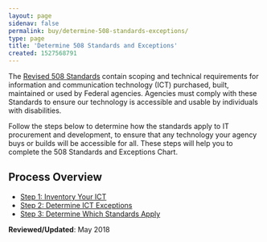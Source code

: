 ```yaml
---
layout: page
sidenav: false
permalink: buy/determine-508-standards-exceptions/
type: page
title: 'Determine 508 Standards and Exceptions'
created: 1527568791
---
```


The [Revised 508 Standards][1] contain scoping and technical requirements for information and communication technology (ICT) purchased, built, maintained or used by Federal agencies. Agencies must comply with these Standards to ensure our technology is accessible and usable by individuals with disabilities.

Follow the steps below to determine how the standards apply to IT procurement and development, to ensure that any technology your agency buys or builds will be accessible for all. These steps will help you to complete the 508 Standards and Exceptions Chart.

## **Process Overview**

  * [Step 1: Inventory Your ICT][2]
  * [Step 2: Determine ICT Exceptions][3]
  * [Step 3: Determine Which Standards Apply][4]

  
  


**Reviewed/Updated**: May 2018

 [1]: https://www.access-board.gov/guidelines-and-standards/communications-and-it/about-the-ict-refresh/final-rule/text-of-the-standards-and-guidelines
 [2]: /buy/inventory-your-ict
 [3]: /buy/determine-ict-exceptions
 [4]: /buy/determine-ict-standards